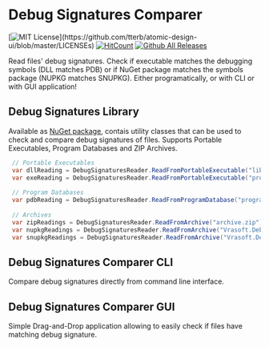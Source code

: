 # Debug Signatures Comparer
[![MIT License](https://img.shields.io/apm/l/atomic-design-ui.svg?)](https://github.com/tterb/atomic-design-ui/blob/master/LICENSEs)
[![HitCount](http://hits.dwyl.com/McjMzn/DebugSignaturesComparer.svg)](http://hits.dwyl.com/McjMzn/DebugSignaturesComparer)
[![Github All Releases](https://img.shields.io/github/downloads/McjMzn/DebugSignaturesComparer/total.svg?style=flat)]()

Read files' debug signatures. Check if executable matches the debugging symbols (DLL matches PDB) or if NuGet package matches the symbols package (NUPKG matches SNUPKG). Either programatically, or with CLI or with GUI application!

## Debug Signatures Library
Available as [NuGet package](https://www.nuget.org/packages/Vrasoft.DebugSignatures/), contais utility classes that can be used to check and compare debug signatures of files. Supports Portable Executables, Program Databases and ZIP Archives.

```c#
 // Portable Executables
 var dllReading = DebugSignaturesReader.ReadFromPortableExecutable("library.dll");
 var exeReading = DebugSignaturesReader.ReadFromPortableExecutable("program.exe");
  
 // Program Databases
 var pdbReading = DebugSignaturesReader.ReadFromProgramDatabase("program.pdb");
 
 // Archives
 var zipReadings = DebugSignaturesReader.ReadFromArchive("archive.zip");
 var nupkgReadings = DebugSignaturesReader.ReadFromArchive("Vrasoft.DebugSignatures.1.0.0.nupkg");
 var snupkgReadings = DebugSignaturesReader.ReadFromArchive("Vrasoft.DebugSignatures.1.0.0.snupkg");
```

## Debug Signatures Comparer CLI
Compare debug signatures directly from command line interface.

## Debug Signatures Comparer GUI
Simple Drag-and-Drop application allowing to easily check if files have matching debug signature.
